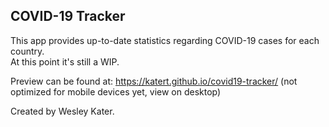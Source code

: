 ## COVID-19 Tracker

This app provides up-to-date statistics regarding COVID-19 cases for each country. <br />
At this point it's still a WIP.<br />

Preview can be found at: https://katert.github.io/covid19-tracker/ (not optimized for mobile devices yet, view on desktop)<br/>

Created by Wesley Kater.

